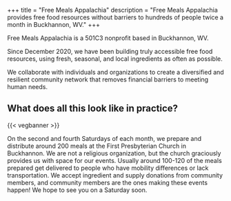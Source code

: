 +++
title = "Free Meals Appalachia"
description = "Free Meals Appalachia provides free food resources without barriers to hundreds of people twice a month in Buckhannon, WV."
+++

Free Meals Appalachia is a 501C3 nonprofit based in Buckhannon, WV. 

Since December 2020, we have been building truly accessible free food resources, using fresh, seasonal, and local ingredients as often as possible.

We collaborate with individuals and organizations to create a diversified and resilient community network that removes financial barriers to meeting human needs.

## What does all this look like in practice?

{{< vegbanner >}}

On the second and fourth Saturdays of each month, we prepare and distribute around 200 meals at the First Presbyterian Church in Buckhannon. We are not a religious organization, but the church graciously provides us with space for our events. Usually around 100-120 of the meals prepared get delivered to people who have mobility differences or lack transportation. We accept ingredient and supply donations from community members, and community members are the ones making these events happen! We hope to see you on a Saturday soon.